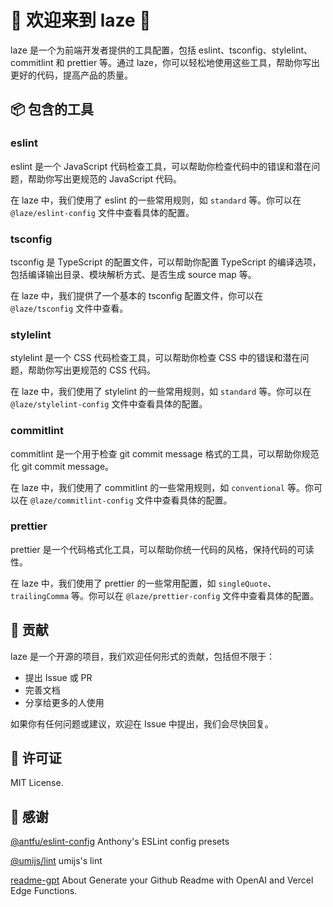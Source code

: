 # 🌈 欢迎来到 laze 🌈

laze 是一个为前端开发者提供的工具配置，包括 eslint、tsconfig、stylelint、commitlint 和 prettier 等。通过 laze，你可以轻松地使用这些工具，帮助你写出更好的代码，提高产品的质量。

## 📦 包含的工具

### eslint

eslint 是一个 JavaScript 代码检查工具，可以帮助你检查代码中的错误和潜在问题，帮助你写出更规范的 JavaScript 代码。

在 laze 中，我们使用了 eslint 的一些常用规则，如 `standard` 等。你可以在 `@laze/eslint-config` 文件中查看具体的配置。

### tsconfig

tsconfig 是 TypeScript 的配置文件，可以帮助你配置 TypeScript 的编译选项，包括编译输出目录、模块解析方式、是否生成 source map 等。

在 laze 中，我们提供了一个基本的 tsconfig 配置文件，你可以在 `@laze/tsconfig` 文件中查看。

### stylelint

stylelint 是一个 CSS 代码检查工具，可以帮助你检查 CSS 中的错误和潜在问题，帮助你写出更规范的 CSS 代码。

在 laze 中，我们使用了 stylelint 的一些常用规则，如 `standard` 等。你可以在 `@laze/stylelint-config` 文件中查看具体的配置。

### commitlint

commitlint 是一个用于检查 git commit message 格式的工具，可以帮助你规范化 git commit message。

在 laze 中，我们使用了 commitlint 的一些常用规则，如 `conventional` 等。你可以在 `@laze/commitlint-config` 文件中查看具体的配置。

### prettier

prettier 是一个代码格式化工具，可以帮助你统一代码的风格，保持代码的可读性。

在 laze 中，我们使用了 prettier 的一些常用配置，如 `singleQuote`、`trailingComma` 等。你可以在 `@laze/prettier-config` 文件中查看具体的配置。

## 🤝 贡献

laze 是一个开源的项目，我们欢迎任何形式的贡献，包括但不限于：

- 提出 Issue 或 PR
- 完善文档
- 分享给更多的人使用

如果你有任何问题或建议，欢迎在 Issue 中提出，我们会尽快回复。

## 📄 许可证

MIT License.

## 🙏 感谢

[@antfu/eslint-config](https://github.com/antfu/eslint-config) Anthony's ESLint config presets

[@umijs/lint](https://github.com/umijs/umi) umijs's lint

[readme-gpt](https://github.com/ycjcl868/readme-gpt) About Generate your Github Readme with OpenAI and Vercel Edge Functions.
